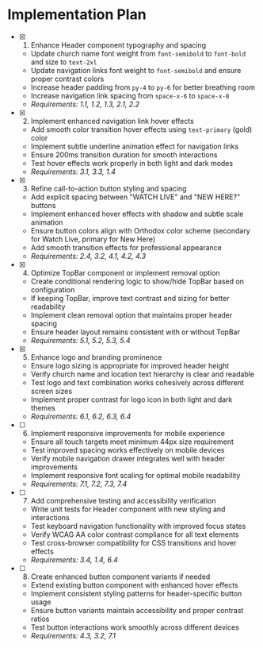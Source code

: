 # Implementation Plan

- [x] 1. Enhance Header component typography and spacing
  - Update church name font weight from `font-semibold` to `font-bold` and size to `text-2xl`
  - Update navigation links font weight to `font-semibold` and ensure proper contrast colors
  - Increase header padding from `py-4` to `py-6` for better breathing room
  - Increase navigation link spacing from `space-x-6` to `space-x-8`
  - _Requirements: 1.1, 1.2, 1.3, 2.1, 2.2_

- [x] 2. Implement enhanced navigation link hover effects
  - Add smooth color transition hover effects using `text-primary` (gold) color
  - Implement subtle underline animation effect for navigation links
  - Ensure 200ms transition duration for smooth interactions
  - Test hover effects work properly in both light and dark modes
  - _Requirements: 3.1, 3.3, 1.4_

- [x] 3. Refine call-to-action button styling and spacing
  - Add explicit spacing between "WATCH LIVE" and "NEW HERE?" buttons
  - Implement enhanced hover effects with shadow and subtle scale animation
  - Ensure button colors align with Orthodox color scheme (secondary for Watch Live, primary for New Here)
  - Add smooth transition effects for professional appearance
  - _Requirements: 2.4, 3.2, 4.1, 4.2, 4.3_

- [x] 4. Optimize TopBar component or implement removal option
  - Create conditional rendering logic to show/hide TopBar based on configuration
  - If keeping TopBar, improve text contrast and sizing for better readability
  - Implement clean removal option that maintains proper header spacing
  - Ensure header layout remains consistent with or without TopBar
  - _Requirements: 5.1, 5.2, 5.3, 5.4_

- [x] 5. Enhance logo and branding prominence
  - Ensure logo sizing is appropriate for improved header height
  - Verify church name and location text hierarchy is clear and readable
  - Test logo and text combination works cohesively across different screen sizes
  - Implement proper contrast for logo icon in both light and dark themes
  - _Requirements: 6.1, 6.2, 6.3, 6.4_

- [ ] 6. Implement responsive improvements for mobile experience
  - Ensure all touch targets meet minimum 44px size requirement
  - Test improved spacing works effectively on mobile devices
  - Verify mobile navigation drawer integrates well with header improvements
  - Implement responsive font scaling for optimal mobile readability
  - _Requirements: 7.1, 7.2, 7.3, 7.4_

- [ ] 7. Add comprehensive testing and accessibility verification
  - Write unit tests for Header component with new styling and interactions
  - Test keyboard navigation functionality with improved focus states
  - Verify WCAG AA color contrast compliance for all text elements
  - Test cross-browser compatibility for CSS transitions and hover effects
  - _Requirements: 3.4, 1.4, 6.4_

- [ ] 8. Create enhanced button component variants if needed
  - Extend existing button component with enhanced hover effects
  - Implement consistent styling patterns for header-specific button usage
  - Ensure button variants maintain accessibility and proper contrast ratios
  - Test button interactions work smoothly across different devices
  - _Requirements: 4.3, 3.2, 7.1_